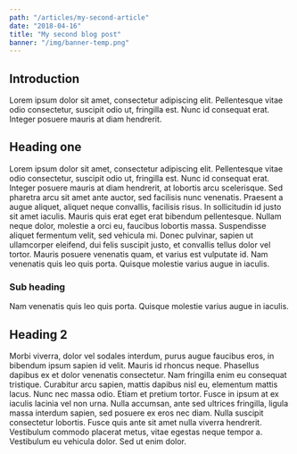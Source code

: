 ```yaml
---
path: "/articles/my-second-article"
date: "2018-04-16"
title: "My second blog post"
banner: "/img/banner-temp.png"
---
```


## Introduction

Lorem ipsum dolor sit amet, consectetur adipiscing elit. Pellentesque vitae odio consectetur, suscipit odio ut, fringilla est. Nunc id consequat erat. Integer posuere mauris at diam hendrerit.

## Heading one

Lorem ipsum dolor sit amet, consectetur adipiscing elit. Pellentesque vitae odio consectetur, suscipit odio ut, fringilla est. Nunc id consequat erat. Integer posuere mauris at diam hendrerit, at lobortis arcu scelerisque. Sed pharetra arcu sit amet ante auctor, sed facilisis nunc venenatis. Praesent a augue aliquet, aliquet neque convallis, facilisis risus. In sollicitudin id justo sit amet iaculis. Mauris quis erat eget erat bibendum pellentesque. Nullam neque dolor, molestie a orci eu, faucibus lobortis massa. Suspendisse aliquet fermentum velit, sed vehicula mi. Donec pulvinar, sapien ut ullamcorper eleifend, dui felis suscipit justo, et convallis tellus dolor vel tortor. Mauris posuere venenatis quam, et varius est vulputate id. Nam venenatis quis leo quis porta. Quisque molestie varius augue in iaculis.

### Sub heading

Nam venenatis quis leo quis porta. Quisque molestie varius augue in iaculis.

## Heading 2

Morbi viverra, dolor vel sodales interdum, purus augue faucibus eros, in bibendum ipsum sapien id velit. Mauris id rhoncus neque. Phasellus dapibus ex et dolor venenatis consectetur. Nam fringilla enim eu consequat tristique. Curabitur arcu sapien, mattis dapibus nisl eu, elementum mattis lacus. Nunc nec massa odio. Etiam et pretium tortor. Fusce in ipsum at ex iaculis lacinia vel non urna. Nulla accumsan, ante sed ultrices fringilla, ligula massa interdum sapien, sed posuere ex eros nec diam. Nulla suscipit consectetur lobortis. Fusce quis ante sit amet nulla viverra hendrerit. Vestibulum commodo placerat metus, vitae egestas neque tempor a. Vestibulum eu vehicula dolor. Sed ut enim dolor.
